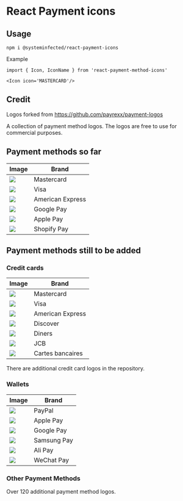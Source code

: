 # React Payment icons

## Usage

```
npm i @systeminfected/react-payment-icons
```

Example

```
import { Icon, IconName } from 'react-payment-method-icons'

<Icon icon='MASTERCARD'/>
```

## Credit

Logos forked from https://github.com/payrexx/payment-logos

A collection of payment method logos. The logos are free to use for commercial purposes.

## Payment methods so far

| Image                                            | Brand            |
| ------------------------------------------------ | ---------------- |
| ![](assets/card-icons/card_mastercard.svg)       | Mastercard       |
| ![](assets/card-icons/card_visa.svg)             | Visa             |
| ![](assets/card-icons/card_american-express.svg) | American Express |
| ![](assets/card-icons/card_google-pay.svg)       | Google Pay       |
| ![](assets/card-icons/card_apple-pay.svg)        | Apple Pay        |
| ![](assets/card-icons/card_shopify_pay.svg)      | Shopify Pay      |

## Payment methods still to be added

### Credit cards

| Image                                            | Brand            |
| ------------------------------------------------ | ---------------- |
| ![](assets/card-icons/card_mastercard.svg)       | Mastercard       |
| ![](assets/card-icons/card_visa.svg)             | Visa             |
| ![](assets/card-icons/card_american-express.svg) | American Express |
| ![](assets/card-icons/card_discover.svg)         | Discover         |
| ![](assets/card-icons/card_diners_club.svg)      | Diners           |
| ![](assets/card-icons/card_jcb.svg)              | JCB              |
| ![](assets/card-icons/card_cartes_bancaires.svg) | Cartes bancaires |

There are additional credit card logos in the repository.

### Wallets

| Image                                       | Brand       |
| ------------------------------------------- | ----------- |
| ![](assets/card-icons/card_paypal.svg)      | PayPal      |
| ![](assets/card-icons/card_apple-pay.svg)   | Apple Pay   |
| ![](assets/card-icons/card_google-pay.svg)  | Google Pay  |
| ![](assets/card-icons/card_samsung-pay.svg) | Samsung Pay |
| ![](assets/card-icons/card_alipay.svg)      | Ali Pay     |
| ![](assets/card-icons/card_wechat-pay.svg)  | WeChat Pay  |

### Other Payment Methods

Over 120 additional payment method logos.
